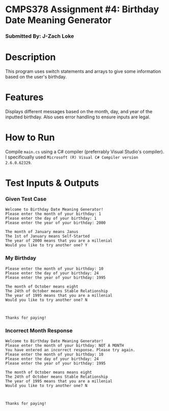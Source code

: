 # CMPS378 Assignment #4: Birthday Date Meaning Generator
### Submitted By: J-Zach Loke

# Description
This program uses switch statements and arrays to give some information based on the user's birthday.

# Features
Displays different messages based on the month, day, and year of the inputted birthday. Also uses error handling to ensure inputs are legal.

# How to Run
Compile `main.cs` using a C# compiler (preferrably Visual Studio's compiler). I specificually used `Microsoft (R) Visual C# Compiler version 2.6.0.62329`.

# Test Inputs & Outputs

### Given Test Case
```
Welcome to Birthday Date Meaning Generator!
Please enter the month of your birthday: 1
Please enter the day of your birthday: 1
Please enter the year of your birthday: 2000

The month of January means Janus
The 1st of January means Self-Started
The year of 2000 means that you are a millenial
Would you like to try another one? Y
```

### My Birthday
```
Please enter the month of your birthday: 10
Please enter the day of your birthday: 24
Please enter the year of your birthday: 1995

The month of October means eight
The 24th of October means Stable Relationship
The year of 1995 means that you are a millenial
Would you like to try another one? N



Thanks for paying!
```

### Incorrect Month Response
```
Welcome to Birthday Date Meaning Generator!
Please enter the month of your birthday: NOT A MONTH
You have entered an incorrect response. Please try again.
Please enter the month of your birthday: 10
Please enter the day of your birthday: 24
Please enter the year of your birthday: 1995

The month of October means means eight
The 24th of October means Stable Relationship
The year of 1995 means that you are a millenial
Would you like to try another one? N



Thanks for paying!
```